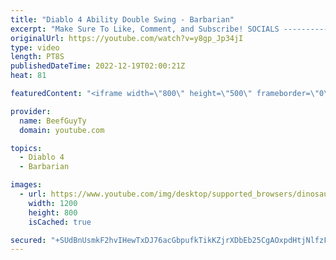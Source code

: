 ```yaml
---
title: "Diablo 4 Ability Double Swing - Barbarian"
excerpt: "Make Sure To Like, Comment, and Subscribe! SOCIALS ---------------------------------------------- Join Our ..."
originalUrl: https://youtube.com/watch?v=y8gp_Jp34jI
type: video
length: PT8S
publishedDateTime: 2022-12-19T02:00:21Z
heat: 81

featuredContent: "<iframe width=\"800\" height=\"500\" frameborder=\"0\" src=\"https://www.youtube.com/embed/y8gp_Jp34jI\" allow=\"accelerometer; autoplay; encrypted-media; gyroscope; picture-in-picture\" allowfullscreen></iframe>"

provider:
  name: BeefGuyTy
  domain: youtube.com

topics:
  - Diablo 4
  - Barbarian

images:
  - url: https://www.youtube.com/img/desktop/supported_browsers/dinosaur.png
    width: 1200
    height: 800
    isCached: true

secured: "+SUdBnUsmkF2hvIHewTxDJ76acGbpufkTikKZjrXDbEb25CgAOxpdHtjNlfzF1PhPjM4gFYNRg/odvvoTfMFP6s2a9iPjl2A5HZYHUYsy/Q1NT9PEZOU73VU0e+11zxx74RWEKiu5EsZhjTKmGJhAuWPFvqOm8pBOLAVf0KfkqESIKD45xuxpB1QsNfL/6S6R5NnbpitQmN6R+FNcUjFQg9iA9Ik0HnEheOiobJnJPdMLviZW9Atct+PdhVnuipBbaDrjpkcQyl4z/pdSd5NKqwWcwzMi3tepwXQmwjPa0D617sfM4d70z6eD6MV41ZB6yxRbfQ9qzYSEZtVxz/FdoTqMXDBf8CceMCDS6IlLtxME5FBMt7M18/jVjEKwffOKF4mwTLIomLDL7QxeqqptxA4yx/W3Hlcfsg9j6F/2lE=;eRXH8h/j0h9KoDzymcktLQ=="
---
```


